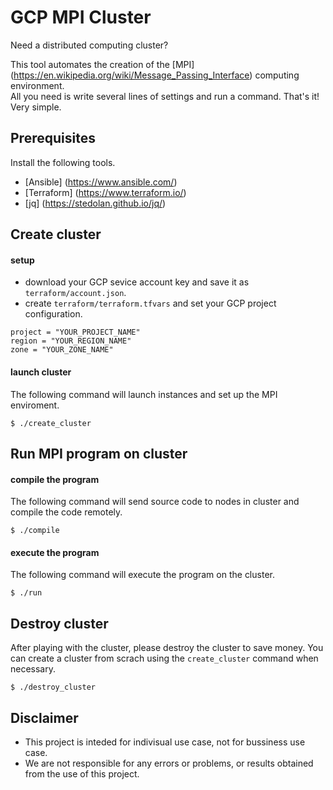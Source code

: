 GCP MPI Cluster
=====================================================

Need a distributed computing cluster?

This tool automates the creation of the [MPI] (https://en.wikipedia.org/wiki/Message_Passing_Interface) computing environment.  
All you need is write several lines of settings and run a command. 
That's it! Very simple.

## Prerequisites
Install the following tools.

- [Ansible] (https://www.ansible.com/)
- [Terraform] (https://www.terraform.io/)
- [jq] (https://stedolan.github.io/jq/)

## Create cluster

#### setup
- download your GCP sevice account key and save it as `terraform/account.json`.
- create `terraform/terraform.tfvars` and set your GCP project configuration.

```
project = "YOUR_PROJECT_NAME"
region = "YOUR_REGION_NAME"
zone = "YOUR_ZONE_NAME"
```

#### launch cluster
The following command will launch instances and set up the MPI enviroment.

```
$ ./create_cluster
```

## Run MPI program on cluster
#### compile the program
The following command will send source code to nodes in cluster and compile the code remotely.

```
$ ./compile
```

#### execute the program
The following command will execute the program on the cluster.

```
$ ./run
```

## Destroy cluster
After playing with the cluster, please destroy the cluster to save money. You can create a cluster from scrach using the `create_cluster` command when necessary.

```
$ ./destroy_cluster
```

## Disclaimer
- This project is inteded for indivisual use case, not for bussiness use case.
- We are not responsible for any errors or problems, or results obtained from the use of this project.